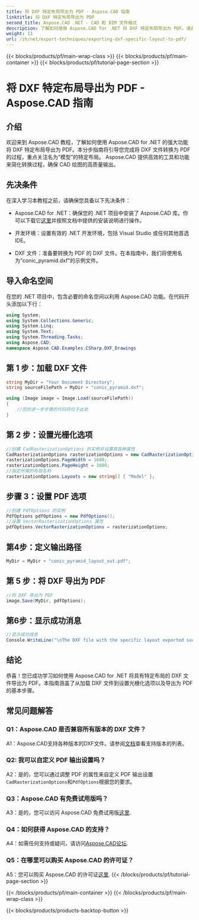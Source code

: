 ```yaml
---
title: 将 DXF 特定布局导出为 PDF - Aspose.CAD 指南
linktitle: 将 DXF 特定布局导出为 PDF
second_title: Aspose.CAD .NET - CAD 和 BIM 文件格式
description: 了解如何使用 Aspose.CAD for .NET 将 DXF 特定布局导出为 PDF。请遵循我们的分步指南，实现高效、高质量的转换。
weight: 11
url: /zh/net/export-techniques/exporting-dxf-specific-layout-to-pdf/
---
```


{{< blocks/products/pf/main-wrap-class >}}
{{< blocks/products/pf/main-container >}}
{{< blocks/products/pf/tutorial-page-section >}}

# 将 DXF 特定布局导出为 PDF - Aspose.CAD 指南

## 介绍

欢迎来到 Aspose.CAD 教程，了解如何使用 Aspose.CAD for .NET 的强大功能将 DXF 特定布局导出为 PDF。本分步指南将引导您完成将 DXF 文件转换为 PDF 的过程，重点关注名为“模型”的特定布局。 Aspose.CAD 提供高效的工具和功能来简化转换过程，确保 CAD 绘图的高质量输出。

## 先决条件

在深入学习本教程之前，请确保您具备以下先决条件：

- Aspose.CAD for .NET：确保您的 .NET 项目中安装了 Aspose.CAD 库。你可以下载它[这里](https://releases.aspose.com/cad/net/)并按照文档中提供的安装说明进行操作。

- 开发环境：设置有效的 .NET 开发环境，包括 Visual Studio 或任何其他首选 IDE。

- DXF 文件：准备要转换为 PDF 的 DXF 文件。在本指南中，我们将使用名为“conic_pyramid.dxf”的示例文件。

## 导入命名空间

在您的 .NET 项目中，包含必要的命名空间以利用 Aspose.CAD 功能。在代码开头添加以下行：

```csharp
using System;
using System.Collections.Generic;
using System.Linq;
using System.Text;
using System.Threading.Tasks;
using Aspose.CAD;
namespace Aspose.CAD.Examples.CSharp.DXF_Drawings

```

## 第 1 步：加载 DXF 文件

```csharp
string MyDir = "Your Document Directory";
string sourceFilePath = MyDir + "conic_pyramid.dxf";

using (Image image = Image.Load(sourceFilePath))
{
    //您的进一步步骤的代码将位于此处
}
```

## 第 2 步：设置光栅化选项

```csharp
//创建 CadRasterizationOptions 的实例并设置其各种属性
CadRasterizationOptions rasterizationOptions = new CadRasterizationOptions();
rasterizationOptions.PageWidth = 1600;
rasterizationOptions.PageHeight = 1600;
//指定所需的布局名称
rasterizationOptions.Layouts = new string[] { "Model" };
```

## 步骤 3：设置 PDF 选项

```csharp
//创建 PdfOptions 的实例
PdfOptions pdfOptions = new PdfOptions();
//设置 VectorRasterizationOptions 属性
pdfOptions.VectorRasterizationOptions = rasterizationOptions;
```

## 第4步：定义输出路径

```csharp
MyDir = MyDir + "conic_pyramid_layout_out.pdf";
```

## 第 5 步：将 DXF 导出为 PDF

```csharp
//将 DXF 导出为 PDF
image.Save(MyDir, pdfOptions);
```

## 第6步：显示成功消息

```csharp
//显示成功信息
Console.WriteLine("\nThe DXF file with the specific layout exported successfully to PDF.\nFile saved at " + MyDir);
```

## 结论

恭喜！您已成功学习如何使用 Aspose.CAD for .NET 将具有特定布局的 DXF 文件导出为 PDF。本指南涵盖了从加载 DXF 文件到设置光栅化选项以及导出为 PDF 的基本步骤。

## 常见问题解答

### Q1：Aspose.CAD 是否兼容所有版本的 DXF 文件？

 A1：Aspose.CAD支持各种版本的DXF文件。请参阅[文档](https://reference.aspose.com/cad/net/)查看支持版本的列表。

### Q2: 我可以自定义 PDF 输出设置吗？

A2：是的，您可以通过调整 PDF 的属性来自定义 PDF 输出设置`CadRasterizationOptions`和`PdfOptions`根据您的要求。

### Q3：Aspose.CAD 有免费试用版吗？

 A3：是的，您可以访问 Aspose.CAD 免费试用版[这里](https://releases.aspose.com/).

### Q4：如何获得 Aspose.CAD 的支持？

A4：如需任何支持或疑问，请访问[Aspose.CAD论坛](https://forum.aspose.com/c/cad/19).

### Q5：在哪里可以购买 Aspose.CAD 的许可证？

A5：您可以购买 Aspose.CAD 的许可证[这里](https://purchase.aspose.com/buy).
{{< /blocks/products/pf/tutorial-page-section >}}

{{< /blocks/products/pf/main-container >}}
{{< /blocks/products/pf/main-wrap-class >}}

{{< blocks/products/products-backtop-button >}}
